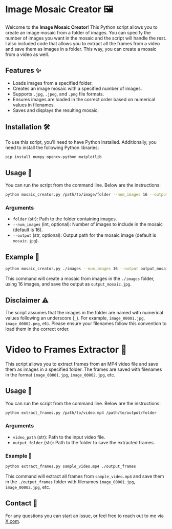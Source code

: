 
# Image Mosaic Creator 🖼️

Welcome to the **Image Mosaic Creator**! This Python script allows you to create an image mosaic from a folder of images. You can specify the number of images you want in the mosaic and the script will handle the rest.
I also included code that allows you to extract all the frames from a video and save them as images in a folder. This way, you can create a mosaic from a video as well.

## Features ✨

- Loads images from a specified folder.
- Creates an image mosaic with a specified number of images.
- Supports `.jpg`, `.jpeg`, and `.png` file formats.
- Ensures images are loaded in the correct order based on numerical values in filenames.
- Saves and displays the resulting mosaic.

## Installation 🛠️

To use this script, you'll need to have Python installed. Additionally, you need to install the following Python libraries:

```bash
pip install numpy opencv-python matplotlib
```

## Usage 🚀

You can run the script from the command line. Below are the instructions:

```bash
python mosaic_creator.py /path/to/image/folder --num_images 16 --output mosaic.jpg
```

### Arguments

- `folder` (str): Path to the folder containing images.
- `--num_images` (int, optional): Number of images to include in the mosaic (default is 16).
- `--output` (str, optional): Output path for the mosaic image (default is `mosaic.jpg`).

## Example 🎨

```bash
python mosaic_creator.py ./images --num_images 16 --output output_mosaic.jpg
```

This command will create a mosaic from images in the `./images` folder, using 16 images, and save the output as `output_mosaic.jpg`.

## Disclaimer ⚠️

The script assumes that the images in the folder are named with numerical values following an underscore (`_`). For example, `image_00001.jpg`, `image_00002.png`, etc. Please ensure your filenames follow this convention to load them in the correct order.


# Video to Frames Extractor 🎥

This script allows you to extract frames from an MP4 video file and save them as images in a specified folder. The frames are saved with filenames in the format `image_00001.jpg`, `image_00002.jpg`, etc.

## Usage 🚀

You can run the script from the command line. Below are the instructions:

```bash
python extract_frames.py /path/to/video.mp4 /path/to/output/folder
```

### Arguments

- `video_path` (str): Path to the input video file.
- `output_folder` (str): Path to the folder to save the extracted frames.

### Example 🎨

```bash
python extract_frames.py sample_video.mp4 ./output_frames
```

This command will extract all frames from `sample_video.mp4` and save them in the `./output_frames` folder with filenames `image_00001.jpg`, `image_00002.jpg`, etc.

## Contact 📧

For any questions you can start an issue, or feel free to reach out to me via [X.com](https://x.com/freddygump1).


